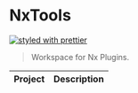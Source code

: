 # NxTools

[![styled with prettier](https://img.shields.io/badge/styled_with-prettier-ff69b4.svg?style=flat-square)](https://github.com/prettier/prettier)

> Workspace for Nx Plugins.

| Project                         | Description                         |
| ------------------------------- | ----------------------------------- |
